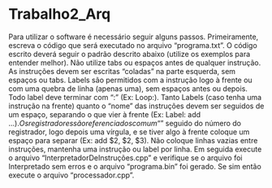 # Trabalho2_Arq

Para utilizar o software é necessário seguir alguns passos. Primeiramente, escreva o código que será executado no arquivo “programa.txt”. O código escrito deverá seguir o padrão descrito abaixo (utilize os exemplos para entender melhor).
Não utilize tabs ou espaços antes de qualquer instrução. As instruções devem ser escritas “coladas” na parte esquerda, sem espaços ou tabs.
Labels são permitidos com a instrução logo à frente ou com uma quebra de linha (apenas uma), sem espaços antes ou depois. Todo label deve terminar com “:” (Ex: Loop:).
Tanto Labels (caso tenha uma instrução na frente) quanto o “nome” das instruções devem ser seguidos de um espaço, separando o que vier à frente (Ex: Label: add $...).
Os registradores são referenciados com um “$” seguido do número do registrador, logo depois uma vírgula, e se tiver algo à frente coloque um espaço para separar (Ex: add $2, $2, $3).
Não coloque linhas vazias entre instruções, mantenha uma instrução ou label por linha.
Em seguida execute o arquivo “InterpretadorDeInstruções.cpp” e verifique se o arquivo foi Interpretado sem erros e o arquivo “programa.bin” foi gerado.
		Se sim então execute o arquivo “processador.cpp”.
